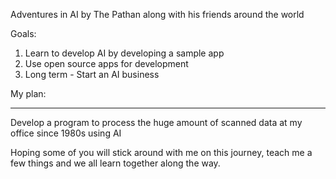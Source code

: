 Adventures in AI by The Pathan along with his friends around the world

Goals:
1. Learn to develop AI by developing a sample app
2. Use open source apps for development
3. Long term - Start an AI business

My plan:
*********
Develop a program to process the huge amount of scanned data at my office since 1980s using AI

Hoping some of you will stick around with me on this journey, teach me a few things and we all learn together along the way.
